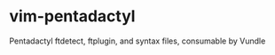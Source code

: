 vim-pentadactyl
===============

Pentadactyl ftdetect, ftplugin, and syntax files, consumable by Vundle